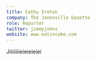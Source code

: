```yaml
---
title: Cathy Ireton
company: The Janesville Gazette
role: Reporter
twitter: jimmyjohns
website: www.eatincake.com
---
```

Jiiiiiiiieieieieiei